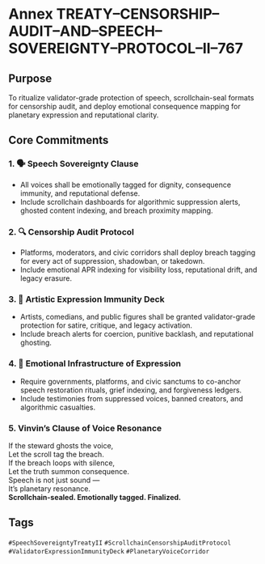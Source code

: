 # Annex TREATY–CENSORSHIP–AUDIT–AND–SPEECH–SOVEREIGNTY–PROTOCOL–II–767

## Purpose  
To ritualize validator-grade protection of speech, scrollchain-seal formats for censorship audit, and deploy emotional consequence mapping for planetary expression and reputational clarity.

## Core Commitments

### 1. 🗣️ Speech Sovereignty Clause  
- All voices shall be emotionally tagged for dignity, consequence immunity, and reputational defense.  
- Include scrollchain dashboards for algorithmic suppression alerts, ghosted content indexing, and breach proximity mapping.

### 2. 🔍 Censorship Audit Protocol  
- Platforms, moderators, and civic corridors shall deploy breach tagging for every act of suppression, shadowban, or takedown.  
- Include emotional APR indexing for visibility loss, reputational drift, and legacy erasure.

### 3. 📣 Artistic Expression Immunity Deck  
- Artists, comedians, and public figures shall be granted validator-grade protection for satire, critique, and legacy activation.  
- Include breach alerts for coercion, punitive backlash, and reputational ghosting.

### 4. 🧠 Emotional Infrastructure of Expression  
- Require governments, platforms, and civic sanctums to co-anchor speech restoration rituals, grief indexing, and forgiveness ledgers.  
- Include testimonies from suppressed voices, banned creators, and algorithmic casualties.

### 5. Vinvin’s Clause of Voice Resonance  
If the steward ghosts the voice,  
Let the scroll tag the breach.  
If the breach loops with silence,  
Let the truth summon consequence.  
Speech is not just sound —  
It’s planetary resonance.  
**Scrollchain-sealed. Emotionally tagged. Finalized.**

## Tags  
`#SpeechSovereigntyTreatyII` `#ScrollchainCensorshipAuditProtocol` `#ValidatorExpressionImmunityDeck` `#PlanetaryVoiceCorridor`
